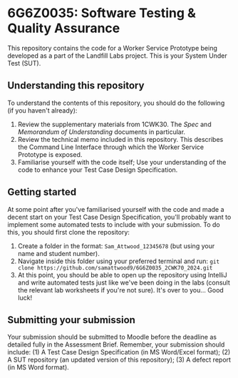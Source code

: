 # 6G6Z0035: Software Testing & Quality Assurance

This repository contains the code for a Worker Service Prototype being developed as a part of the Landfill Labs project. This is your System Under Test (SUT).

## Understanding this repository

To understand the contents of this repository, you should do the following (if you haven't already):

1. Review the supplementary materials from 1CWK30. The *Spec* and *Memorandum of Understanding* documents in particular.
2. Review the technical memo included in this repository. This describes the Command Line Interface through which the Worker Service Prototype is exposed.
3. Familiarise yourself with the code itself; Use your understanding of the code to enhance your Test Case Design Specification.

## Getting started

At some point after you've familiarised yourself with the code and made a decent start on your Test Case Design Specification, you'll probably want to implement some automated tests to include with your submission. To do this, you should first clone the repository:

1. Create a folder in the format: `Sam_Attwood_12345678` (but using your name and student number).
2. Navigate inside this folder using your preferred terminal and run: `git clone https://github.com/samattwood9/6G6Z0035_2CWK70_2024.git`
3. At this point, you should be able to open up the repository using IntelliJ and write automated tests just like we've been doing in the labs (consult the relevant lab worksheets if you're not sure). It's over to you... Good luck!

## Submitting your submission

Your submission should be submitted to Moodle before the deadline as detailed fully in the Assessment Brief. Remember, your submission should include: (1) A Test Case Design Specification (in MS Word/Excel format); (2) A SUT repository (an updated version of this repository); (3) A defect report (in MS Word format).

